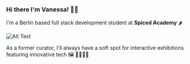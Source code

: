 ### Hi there I'm Vanessa! ✌🏼

I'm a Berlin based full stack development student at **Spiced Academy** 🌶 

![Alt Text](https://github.com/VanessaSchwab1906/VanessaSchwab1906/blob/main/1FA.gif)

As a former curator, I'll always have a soft spot for interactive exhibitions featuring innovative tech 🖼 👩🏼‍💻💥




<!--
**VanessaSchwab1906/VanessaSchwab1906** is a ✨ _special_ ✨ repository because its `README.md` (this file) appears on your GitHub profile.

Here are some ideas to get you started:

- 🔭 I’m currently working on ...
- 🌱 I’m currently learning ...
- 👯 I’m looking to collaborate on ...
- 🤔 I’m looking for help with ...
- 💬 Ask me about ...
- 📫 How to reach me: ...
- 😄 Pronouns: ...
- ⚡ Fun fact: ...
-->
